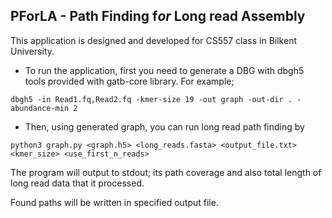 ## PForLA - Path Finding f*or* Long read Assembly

This application is designed and developed for CS557 class in Bilkent University.

- To run the application, first you need to generate a DBG with dbgh5 tools provided with gatb-core library. For example;

```
dbgh5 -in Read1.fq,Read2.fq -kmer-size 19 -out graph -out-dir . -abundance-min 2
```

- Then, using generated graph, you can run long read path finding by

```
python3 graph.py <graph.h5> <long_reads.fasta> <output_file.txt> <kmer_size> <use_first_n_reads>
```

The program will output to stdout; its path coverage and also total length of long read data that it processed.

Found paths will be written in specified output file.